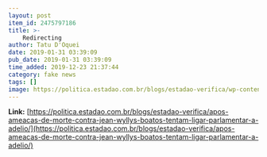 ```yaml
---
layout: post
item_id: 2475797186
title: >-
    Redirecting
author: Tatu D'Oquei
date: 2019-01-31 03:39:09
pub_date: 2019-01-31 03:39:09
time_added: 2019-12-23 21:37:44
category: fake news
tags: []
image: https://politica.estadao.com.br/blogs/estadao-verifica/wp-content/uploads/sites/690/2019/01/jean-wyllys.jpg
---
```


**Link:** [https://politica.estadao.com.br/blogs/estadao-verifica/apos-ameacas-de-morte-contra-jean-wyllys-boatos-tentam-ligar-parlamentar-a-adelio/](https://politica.estadao.com.br/blogs/estadao-verifica/apos-ameacas-de-morte-contra-jean-wyllys-boatos-tentam-ligar-parlamentar-a-adelio/)

